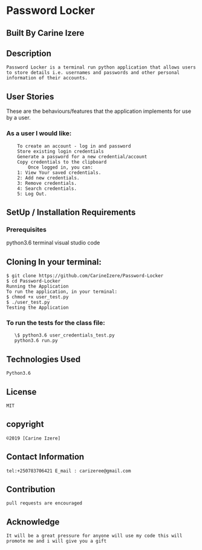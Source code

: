 # Password Locker

## Built By Carine Izere

## Description

    Password Locker is a terminal run python application that allows users to store details i.e. usernames and passwords and other personal information of their accounts.

## User Stories

These are the behaviours/features that the application implements for use by a user.

### As a user I would like:

        To create an account - log in and password
        Store existing login credentials
        Generate a password for a new credential/account
        Copy credentials to the clipboard
            Once logged in, you can:
        1: View Your saved credentials.
        2: Add new credentials.
        3: Remove credentials.
        4: Search credentials.
        5: Log Out.

## SetUp / Installation Requirements

### Prerequisites

python3.6
terminal
visual studio code

## Cloning In your terminal:

    $ git clone https://github.com/CarineIzere/Password-Locker
    $ cd Password-Locker
    Running the Application
    To run the application, in your terminal:
    $ chmod +x user_test.py
    $ ./user_test.py
    Testing the Application

### To run the tests for the class file:

       \$ python3.6 user_credentials_test.py
       python3.6 run.py

## Technologies Used

    Python3.6

## License

    MIT

## copyright

    ©2019 [Carine Izere]

## Contact Information

    tel:+250783706421 E_mail : carizeree@gmail.com

## Contribution

    pull requests are encouraged

## Acknowledge

    It will be a great pressure for anyone will use my code this will promote me and i will give you a gift
